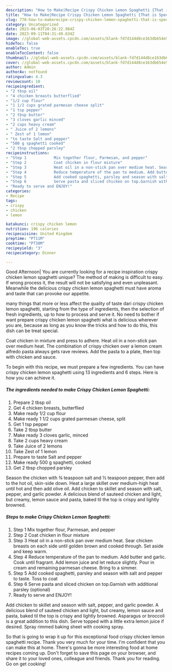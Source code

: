 ```yaml
---
description: "How to Make|Recipe Crispy Chicken Lemon Spaghetti {That is Special"
title: "How to Make|Recipe Crispy Chicken Lemon Spaghetti {That is Special"
slug: 770-how-to-makerecipe-crispy-chicken-lemon-spaghetti-that-is-special
category: Uncategorized
date: 2023-06-03T20:28:22.984Z
date: 2023-09-11T04:31:49.634Z
image: //global-web-assets.cpcdn.com/assets/blank-fd7d144d8ce163db654e5a02c40b08a2775adb7897d16e4062681dc7e1b2800f.png
hideToc: false
enableToc: true
enableTocContent: false
thumbnail: //global-web-assets.cpcdn.com/assets/blank-fd7d144d8ce163db654e5a02c40b08a2775adb7897d16e4062681dc7e1b2800f.png
cover: //global-web-assets.cpcdn.com/assets/blank-fd7d144d8ce163db654e5a02c40b08a2775adb7897d16e4062681dc7e1b2800f.png
author: Admin
authorAv: notfound
ratingvalue: 4.3
reviewcount: 10
recipeingredient:
- "2 tbsp oil"
- "4 chicken breasts butterflied"
- "1/2 cup flour"
- "1 1/2 cups grated parmesan cheese split"
- "1 tsp pepper"
- "2 tbsp butter"
- "3 cloves garlic minced"
- "2 cups heavy cream"
- " Juice of 2 lemons"
- " Zest of 1 lemon"
- "to taste Salt and pepper"
- "500 g spaghetti cooked"
- "2 tbsp chopped parsley"
recipeinstructions:
- "Step 1            Mix together flour, Parmesan, and pepper"
- "Step 2            Coat chicken in flour mixture"
- "Step 3            Heat oil in a non-stick pan over medium heat. Sear chicken breasts on each side until golden brown and cooked through. Set aside and keep warm."
- "Step 4            Reduce temperature of the pan to medium. Add butter and garlic. Cook until fragrant. Add lemon juice and let reduce slightly. Pour in cream and remaining parmesan cheese. Bring to a simmer."
- "Step 5            Add cooked spaghetti, parsley and season with salt and pepper to taste. Toss to coat"
- "Step 6            Serve pasta and sliced chicken on top.Garnish with additional parsley (optional)"
- "Ready to serve and ENJOY!"
categories:
- Recipe
tags:
- crispy
- chicken
- lemon

katakunci: crispy chicken lemon 
nutrition: 196 calories
recipecuisine: United Kingdom
preptime: "PT11M"
cooktime: "PT38M"
recipeyield: "3"
recipecategory: Dinner

---
```



Good Afternoon| You are currently looking for a recipe inspiration crispy chicken lemon spaghetti unique? The method of making is difficult to easy. If wrong process it, the result will not be satisfying and even unpleasant. Meanwhile the delicious crispy chicken lemon spaghetti must have aroma and taste that can provoke our appetite.






many things that more or less affect the quality of taste dari crispy chicken lemon spaghetti, starting from the type of ingredients, then the selection of fresh ingredients, up to how to process and serve it. No need to bother if want prepare crispy chicken lemon spaghetti what is delicious wherever you are, because as long as you know the tricks and how to do this, this dish can be treat special.


Coat chicken in mixture and press to adhere. Heat oil in a non-stick pan over medium heat. The combination of crispy chicken over a lemon cream alfredo pasta always gets rave reviews. Add the pasta to a plate, then top with chicken and sauce.


To begin with this recipe, we must prepare a few ingredients. You can have crispy chicken lemon spaghetti using 13 ingredients and 6 steps. Here is how you can achieve it.

<!--inarticleads1-->

##### The ingredients needed to make Crispy Chicken Lemon Spaghetti:

1. Prepare 2 tbsp oil
1. Get 4 chicken breasts, butterflied
1. Make ready 1/2 cup flour
1. Make ready 1 1/2 cups grated parmesan cheese, split
1. Get 1 tsp pepper
1. Take 2 tbsp butter
1. Make ready 3 cloves garlic, minced
1. Take 2 cups heavy cream
1. Take  Juice of 2 lemons
1. Take  Zest of 1 lemon
1. Prepare to taste Salt and pepper
1. Make ready 500 g spaghetti, cooked
1. Get 2 tbsp chopped parsley


Season the chicken with ¾ teaspoon salt and ½ teaspoon pepper, then add to the hot oil, skin-side down. Heat a large skillet over medium-high heat until hot and then add olive oil. Add chicken to skillet and season with salt, pepper, and garlic powder. A delicious blend of sauteed chicken and light, but creamy, lemon sauce and pasta, baked til the top is crispy and lightly browned. 

<!--inarticleads2-->

##### Steps to make Crispy Chicken Lemon Spaghetti:

1. Step 1            Mix together flour, Parmesan, and pepper
1. Step 2            Coat chicken in flour mixture
1. Step 3            Heat oil in a non-stick pan over medium heat. Sear chicken breasts on each side until golden brown and cooked through. Set aside and keep warm.
1. Step 4            Reduce temperature of the pan to medium. Add butter and garlic. Cook until fragrant. Add lemon juice and let reduce slightly. Pour in cream and remaining parmesan cheese. Bring to a simmer.
1. Step 5            Add cooked spaghetti, parsley and season with salt and pepper to taste. Toss to coat
1. Step 6            Serve pasta and sliced chicken on top.Garnish with additional parsley (optional)
1. Ready to serve and ENJOY!

Add chicken to skillet and season with salt, pepper, and garlic powder. A delicious blend of sauteed chicken and light, but creamy, lemon sauce and pasta, baked til the top is crispy and lightly browned. Asparagus or broccoli is a great addition to this dish. Serve topped with a little extra lemon juice if desired. Spray rimmed baking sheet with cooking spray. 

So that is going to wrap it up for this exceptional food crispy chicken lemon spaghetti recipe. Thank you very much for your time. I'm confident that you can make this at home. There's gonna be more interesting food at home recipes coming up. Don't forget to save this page on your browser, and share it to your loved ones, colleague and friends. Thank you for reading. Go on get cooking!
